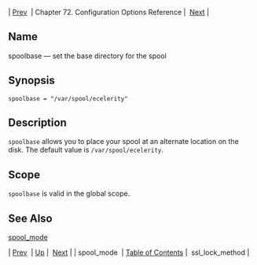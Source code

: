 | [Prev](conf.ref.spool_mode)  | Chapter 72. Configuration Options Reference |  [Next](config.ssl_lock_method) |

<a name="conf.ref.spoolbase"></a>
## Name

spoolbase — set the base directory for the spool

## Synopsis

`spoolbase = "/var/spool/ecelerity"`

<a name="idp26731248"></a>
## Description

`spoolbase` allows you to place your spool at an alternate location on the disk. The default value is `/var/spool/ecelerity`.

<a name="idp26734016"></a>
## Scope

`spoolbase` is valid in the global scope.

<a name="idp26736272"></a>
## See Also

[spool_mode](conf.ref.spool_mode "spool_mode")

| [Prev](conf.ref.spool_mode)  | [Up](config.options.ref) |  [Next](config.ssl_lock_method) |
| spool_mode  | [Table of Contents](index) |  ssl_lock_method |

